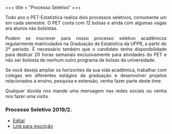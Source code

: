 +++
title = "Processo Seletivo"
+++  
  
<p align="justify">Todo ano o PET-Estatística realiza dois processos seletivos, 
comumente um em cada semestre. O PET conta com 12 bolsas e ainda com algumas 
vagas ara alunos não bolsistas.</p>
  
<p align="justify">Podem se inscrever para nosso processo seletivo acadêmicos 
regularmente matriculados na Graduação de Estatística da UFPR, a partir 
do 2º período. É necessário também que o candidato tenha disponibilidade 
para dedicar 20 horas semanais exclusivamente para atividades do PET e não 
ser bolsista de nenhum outro programa de bolsas da universidade.</p>
  
<p align="justify">Se você deseja ampliar os horizontes da sua vida acadêmica, 
trabalhar com colegas em diferentes estágios da graduação e desenvolver 
projetos relacionados a ensino, pesquisa e extensão, venha fazer parte deste 
time.</p> 
  
<p align="justify">Qualquer dúvida nos mande uma mensagem nas redes sociais 
ou venha nos fazer uma visita.</p>
  
### Processo Seletivo 2019<em>/</em>2.


- [Edital](../download/editais/Edital_proc_sel_2019_2.pdf)
- [Link para inscrição](https://form.jotformz.com/90646572957673)

  
